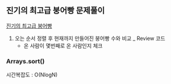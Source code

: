 ## 진기의 최고급 붕어빵 문제풀이
[진기의 최고급 붕어빵](https://swexpertacademy.com/main/code/problem/problemDetail.do?contestProbId=AV5LsaaqDzYDFAXc)
1. 오는 순서 정렬 후 현재까지 만들어진 붕어빵 수와 비교 _ Review 코드
    - 온 사람이 몇번째로 온 사람인지 체크


### Arrays.sort()
시간복잡도 : O(NlogN)
